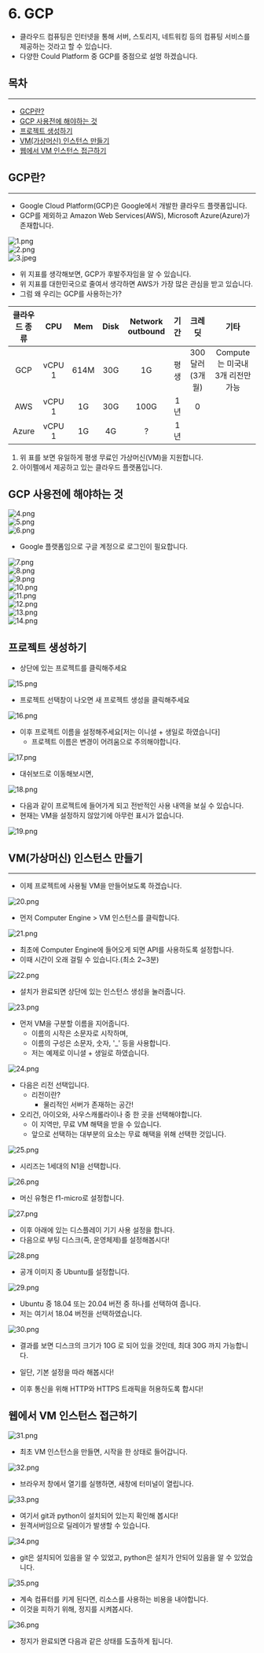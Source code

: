 # 6. GCP

- 클라우드 컴퓨팅은 인터넷을 통해 서버, 스토리지, 네트워킹 등의  컴퓨팅 서비스를 제공하는 것라고 할 수 있습니다.
- 다양한 Could Platform 중 GCP를 중점으로 설멍 하겠습니다.

## 목차

***

- [GCP란?](#gcp란)
- [GCP 사용전에 해야하는 것](#gcp-사용전에-해야하는-것)
- [프로젝트 생성하기](#프로젝트-생성하기)
- [VM(가상머신) 인스턴스 만들기](#vm가상머신-인스턴스-만들기)
- [웹에서 VM 인스턴스 접근하기](#웹에서-vm-인스턴스-접근하기)

## GCP란?

***

- Google Cloud Platform(GCP)은 Google에서 개발한 클라우드 플랫폼입니다.
- GCP를 제외하고 Amazon Web Services(AWS), Microsoft Azure(Azure)가 존재합니다.

![1.png](img/1.png)  
![2.png](img/2.png)  
![3.jpeg](img/3.jpeg)

- 위 지표를 생각해보면, GCP가 후발주자임을 알 수 있습니다.
- 위 지표를 대한민국으로 줄여서 생각하면 AWS가 가장 많은 관심을 받고 있습니다.
- 그럼 왜 우리는 GCP를 사용하는가?

|클라우드 종류|CPU|Mem|Disk|Network outbound|기간|크레딧|기타|
|:-:|:-:|:-:|:-:|:-:|:-:|:-:|:-:|
|GCP|vCPU 1|614M|30G|1G|평생|300달러(3개월)|Compute는 미국내 3개 리전만 가능|
|AWS|vCPU 1|1G|30G|100G|1년|0|
|Azure|vCPU 1|1G|4G|?|1년|

1. 위 표를 보면 유일하게 평생 무료인 가상머신(VM)을 지원합니다.
2. 아이펠에서 제공하고 있는 클라우드 플랫폼입니다.

## GCP 사용전에 해야하는 것

![4.png](img/4.png)  
![5.png](img/5.png)  
![6.png](img/6.png)

- Google 플랫폼임으로 구글 계정으로 로그인이 필요합니다.

![7.png](img/7.png)  
![8.png](img/8.png)  
![9.png](img/9.png)  
![10.png](img/10.png)  
![11.png](img/11.png)  
![12.png](img/12.png)  
![13.png](img/13.png)  
![14.png](img/14.png)  

## 프로젝트 생성하기

- 상단에 있는 프로젝트를 클릭해주세요

![15.png](img/15.png)  

- 프로젝트 선택창이 나오면 새 프로젝트 생성을 클릭해주세요

![16.png](img/16.png)  

- 이후 프로젝트 이름을 설정해주세요[저는 이니셜 + 생일로 하였습니다]
  - 프로젝트 이름은 변경이 어려움으로 주의해야합니다.

![17.png](img/17.png)  

- 대쉬보드로 이동해보시면,

![18.png](img/18.png)  

- 다음과 같이 프로젝트에 들어가게 되고 전반적인 사용 내역을 보실 수 있습니다.
- 현재는 VM을 설정하지 않았기에 아무런 표시가 없습니다.

![19.png](img/19.png)  

## VM(가상머신) 인스턴스 만들기

***

- 이제 프로젝트에 사용될 VM을 만들어보도록 하겠습니다.

![20.png](img/20.png)  

- 먼저 Computer Engine > VM 인스턴스를 클릭합니다.

![21.png](img/21.png)  

- 최초에 Computer Engine에 들어오게 되면 API를
사용하도록 설정합니다.
- 이때 시간이 오래 걸릴 수 있습니다.(최소 2~3분)

![22.png](img/22.png)  

- 설치가 완료되면 상단에 있는 인스턴스 생성을 눌러줍니다.

![23.png](img/23.png)  

- 먼저 VM을 구분할 이름을 지어줍니다.
  - 이름의 시작은 소문자로 시작하며,
  - 이름의 구성은 소문자, 숫자, '_' 등을 사용합니다.
  - 저는 예제로 이니셜 + 생일로 하였습니다.

![24.png](img/24.png)  

- 다음은 리전 선택입니다.
  - 리전이란?
    - 물리적인 서버가 존재하는 공간!
- 오리건, 아이오와, 사우스캐롤라이나 중 한 곳을 선택해야합니다.
  - 이 지역만, 무료 VM 해택을 받을 수 있습니다.
  - 앞으로 선택하는 대부분의 요소는 무료 해택을 위해 선택한 것입니다.

![25.png](img/25.png)  

- 시리즈는 1세대의 N1을 선택합니다.

![26.png](img/26.png)  

- 머신 유형은 f1-micro로 설정합니다.

![27.png](img/27.png)  

- 이후 아래에 있는 디스플레이 기기 사용 설정을 합니다.
- 다음으로 부팅 디스크(즉, 운영체제)를 설정해봅시다!

![28.png](img/28.png)  

- 공개 이미지 중 Ubuntu를 설정합니다.

![29.png](img/29.png)  

- Ubuntu 중 18.04 또는 20.04 버전 중 하나를 선택하여 줍니다.
- 저는 여기서 18.04 버전을 선택하였습니다.

![30.png](img/30.png)  

- 결과를 보면 디스크의 크기가 10G 로 되어 있을 것인데, 최대 30G 까지 가능합니다.
- 일단, 기본 설정을 따라 해봅시다!

- 이후 통신을 위해 HTTP와 HTTPS 트래픽을 허용하도록 합시다!

## 웹에서 VM 인스턴스 접근하기

![31.png](img/31.png)  

- 최초 VM 인스턴스을 만들면, 시작을 한 상태로 들어갑니다.

![32.png](img/32.png)  

- 브라우저 창에서 열기를 실행하면, 새창에 터미널이 열립니다.

![33.png](img/33.png)  

- 여기서 git과 python이 설치되어 있는지 확인해 봅시다!
- 원격서버임으로 딜레이가 발생할 수 있습니다.

![34.png](img/34.png)  

- git은 설치되어 있음을 알 수 있었고, python은 설치가 안되어 있음을 알 수 있었습니다.

![35.png](img/35.png)  

- 계속 컴퓨터를 키게 된다면, 리소스를 사용하는 비용을 내야합니다.
- 이것을 피하기 위해, 정지를 시켜봅시다.

![36.png](img/36.png)  

- 정지가 완료되면 다음과 같은 상태를 도출하게 됩니다.
